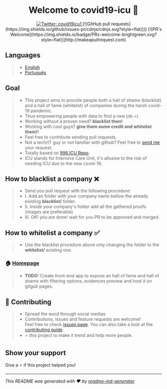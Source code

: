 <h1 align="center">Welcome to covid19-icu 👋</h1>
<p align="center">
  <a href="https://twitter.com/covid19icu1">
    <img alt="Twitter: covid19icu1" src="https://img.shields.io/twitter/follow/covid19icu1.svg?style=social" target="_blank" />
  </a>
  [![GitHub pull requests](https://img.shields.io/github/issues-pr/cdnjs/cdnjs.svg?style=flat)]()
  [![PR's Welcome](https://img.shields.io/badge/PRs-welcome-brightgreen.svg?style=flat)](http://makeapullrequest.com) 
</p>

## Languages

> - [English](https://github.com/covid19icu/covid19-icu/blob/master/README.md)
> - [Português](https://github.com/covid19icu/covid19-icu/blob/master/README-pt.md)

## Goal

> - This project aims to provide people both a hall of shame (blacklist) and a hall of fame (whitelist) of companies during the harsh covid-19 pandemic.
> - Thus empowering people with data to find a new job =)
> - Working without a proven need? **blacklist then!**
> - Working with cool guys? **give them some credit and whitelist them!!**
> - Feel free to contribute sending pull requests.
> - Not a tech/IT guy or not familiar with github? Feel free to [send me](mailto:covid19icu@outlook.com) your request.
> - Totally based on [996.ICU Repo](https://github.com/996icu/996.ICU).
> - ICU stands for Intensive Care Unit, it's allusive to the risk of needing ICU due to the new covid-19.

## How to blacklist a company ❌

> - Send you pull request with the following procedure:
> - I. Add an folder with your company name bellow the already existing **blacklist/** folder.
> - II. Inside your company's folder add all the gathered proofs (images are preferable)
> - III. OK! you are done! wait for you PR to be approved and merged.

## How to whitelist a company ✅

> - Use the blacklist procedure above only changing the folder to the **whitelist/** existing one.

### 🏠 [Homepage](https://github.com/covid19icu/covid19-icu)

> - **TODO**: Create front-end app to expose an hall of fame and hall of shame with filtering options, evidences preview and host it on gitgub pages.

## 🤝 Contributing

> - Spread the word through social medias
> - Contributions, issues and feature requests are welcome!<br />Feel free to check [issues page](https://github.com/issues). You can also take a look at the [contributing guide](https://github.com/covid19icu/covid19-icu/pulls).
> - ⭐️ this project to make it trend and help more people.

## Show your support

Give a ⭐️ if this project helped you!

---

_This README was generated with ❤️ by [readme-md-generator](https://github.com/kefranabg/readme-md-generator)_
